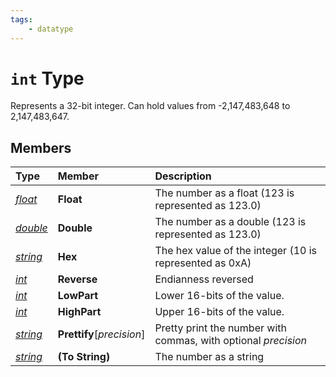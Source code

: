 ```yaml
---
tags:
    - datatype
---
```


# `int` Type

Represents a 32-bit integer. Can hold values from -2,147,483,648 to 2,147,483,647.

## Members

| **Type** | **Member** | **Description** |
| :--- | :--- | :--- |
| [_float_](datatype-float.md) | **Float** | The number as a float (123 is represented as 123.0) |
| [_double_](datatype-double.md) | **Double** | The number as a double (123 is represented as 123.0) |
| [_string_](datatype-string.md) | **Hex** | The hex value of the integer (10 is represented as 0xA) |
| [_int_](datatype-int.md) | **Reverse** | Endianness reversed |
| [_int_](datatype-int.md) | **LowPart** | Lower 16-bits of the value. |
| [_int_](datatype-int.md) | **HighPart** | Upper 16-bits of the value. |
| [_string_](datatype-string.md) | **Prettify**[_precision_] | Pretty print the number with commas, with optional _precision_ |
| [_string_](datatype-string.md) | **(To String)** | The number as a string |
